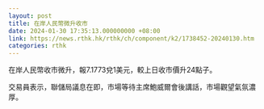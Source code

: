 ```yaml
---
layout: post
title: 在岸人民幣微升收市
date: 2024-01-30 17:35:13.000000000 +08:00
link: https://news.rthk.hk/rthk/ch/component/k2/1738452-20240130.htm
categories: rthk
---
```


在岸人民幣收市微升，報7.1773兌1美元，較上日收市價升24點子。

交易員表示，聯儲局議息在即，市場等待主席鮑威爾會後講話，市場觀望氣氛濃厚。

